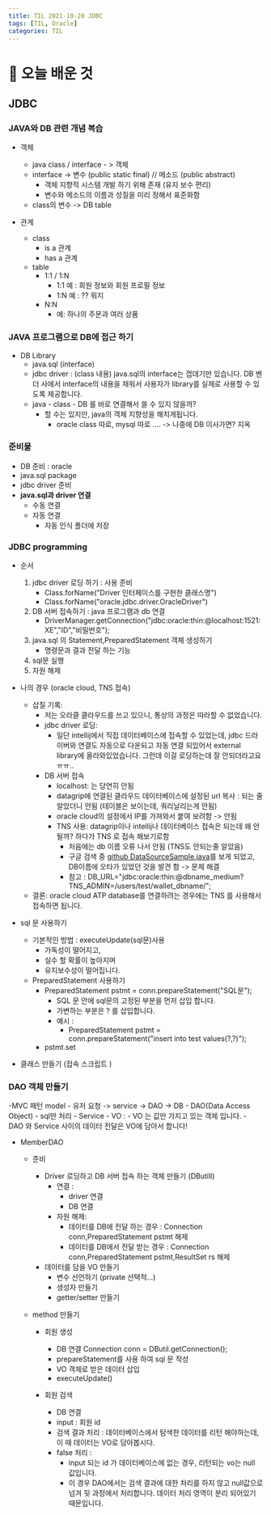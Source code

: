 ```yaml
---
title: TIL 2021-10-20 JDBC
tags: [TIL, Oracle]
categories: TIL
---
```

# 👀 오늘 배운 것 
## JDBC
### JAVA와 DB 관련 개념 복습 
- 객체 
    - java class / interface - > 객체
    - interface -> 변수 (public static final) // 메소드 (public abstract)
        - 객체 지향적 시스템 개발 하기 위해 존재 (유지 보수 편리)
        - 변수와 메소드의 이름과 성질을 미리 정해서 표준화함 
    - class의 변수 -> DB table 

- 관계 
    - class 
        - is a 관계
        - has a 관계 
    - table 
        - 1:1 / 1:N
            - 1:1 예 :  회원 정보와 회원 프로필 정보
            - 1:N 예 :  ?? 뭐지 
        - N:N 
            - 예: 하나의 주문과 여러 상품 

### JAVA 프로그램으로 DB에 접근 하기 
- DB Library
    - java.sql (interface)
    - jdbc driver : (class 내용) java.sql의 interface는 껍데기만 있습니다. DB 벤더 사에서 interface의 내용을 채워서 사용자가 library를 실제로 사용할 수 있도록 제공합니다. 
    - java - class - DB 를 바로 연결해서 쓸 수 있지 않을까? 
        - 할 수는 있지만, java의 객체 지향성을 해치게됩니다.
            - oracle class 따로, mysql 따로 .... -> 나중에 DB 이사가면? 지옥 
### 준비물 
- DB 준비 : oracle 
- java.sql package 
- jdbc driver 준비 
- **java.sql과 driver 연결** 
    - 수동 연결
    - 자동 연결 
        - 자동 인식 폴더에 저장 
### JDBC programming 
- 순서 
    1. jdbc driver 로딩 하기 : 사용 준비 
        - Class.forName("Driver 인터페이스를 구현한 클래스명")
        - Class.forName("oracle.jdbc.driver.OracleDriver")
    2. DB 서버 접속하기 : java 프로그램과 db 연결 
        - DriverManager.getConnection("jdbc:oracle:thin:@localhost:1521:XE","ID","비밀번호");
    3. java.sql 의 Statement,PreparedStatement 객체 생성하기 
        - 명령문과 결과 전달 하는 기능 
    4. sql문 실행 
    5. 자원 해제 

- 나의 경우 (oracle cloud, TNS 접속)
    - 삽질 기록: 
        - 저는 오라클 클라우드를 쓰고 있으니, 통상의 과정은 따라할 수 없었습니다. 
        - jdbc driver 로딩: 
            - 일단 intellij에서 직접 데이터베이스에 접속할 수 있었는데, jdbc 드라이버와 연결도 자동으로 다운되고 자동 연결 되있어서 external library에 올라와있었습니다. 그런데 이걸 로딩하는데 잘 안되더라고요 ㅠㅠ.. 
        - DB 서버 접속
            - localhost: 는 당연히 안됨 
            - datagrip에 연결된 클라우드 데이터베이스에 설정된 url 복사 : 되는 줄알았더니 안됨 (테이블은 보이는데, 쿼리날리는게 안됨)
            - oracle cloud의 설정에서 IP를 가져와서 붙여 보려함 -> 안됨 
            - TNS 사용: datagrip이나 intellij나 데이터베이스 접속은 되는데 왜 안될까? 하다가 TNS 로 접속 해보기로함 
                - 처음에는 db 이름 오류 나서 안됨 (TNS도 안되는줄 알았음)
                - 구글 검색 중 [github DataSourceSample.java](https://github.com/oracle/oracle-db-examples/blob/master/java/jdbc/ConnectionSamples/DataSourceSample.java)를 보게 되었고, DB이름에 오타가 있었던 것을 발견 함 -> 문제 해결 
                - 참고 : 
                    DB_URL="jdbc:oracle:thin:@dbname_medium?TNS_ADMIN=/users/test/wallet_dbname/";
    - 결론: oracle cloud ATP database를 연결하려는 경우에는 TNS 를 사용해서 접속하면 됩니다. 
- sql 문 사용하기 
    - 기본적인 방법 : executeUpdate(sql문)사용
        - 가독성이 떨어지고, 
        - 실수 할 확률이 높아지며 
        - 유지보수성이 떨어집니다. 
    - PreparedStatement 사용하기 
        - PreparedStatement pstmt = conn.prepareStatement("SQL문");
            - SQL 문 안에 sql문의 고정된 부분을 먼저 삽입 합니다. 
            - 가변하는 부분은 ? 를 삽입합니다. 
            - 예시 : 
                - PreparedStatement pstmt = conn.prepareStatement("insert into test values(?,?)");
        - pstmt.set<Type>

- 클래스 만들기 (접속 스크립트 )
### DAO 객체 만들기 
-MVC 패턴 model 
    - 유저 요청 -> service -> DAO -> DB 
    - DAO(Data Access Object)
        - sql만 처리 
    - Service 
    - VO : 
        - VO 는 값만 가지고 있는 객체 입니다. 
        - DAO 와 Service 사이의 데이터 전달은 VO에 담아서 합니다! 

- MemberDAO
    - 준비 
        - Driver 로딩하고 DB 서버 접속 하는 객체 만들기 (DButill)
            - 연결 : 
                - driver 연결 
                - DB 연결 
            - 자원 해제: 
                - 데이터를 DB에 전달 하는 경우 : Connection conn,PreparedStatement pstmt 해제 
                - 데이터를 DB에서 전달 받는 경우 : Connection conn,PreparedStatement pstmt,ResultSet rs 해제  
        - 데이터를 담을 VO 만들기
            - 변수 선언하기 (private 선택적...)
            - 생성자 만들기 
            - getter/setter 만들기 

    - method 만들기 
        - 회원 생성 
            - DB 연결 Connection conn = DButil.getConnection();
            - prepareStatement를 사용 하여 sql 문 작성 
            - VO 객체로 받은 데이터 삽입 
            - executeUpdate()

        - 회원 검색 
            - DB 연결 
            - input : 회원 id
            - 검색 결과 처리 : 데이터베이스에서 탐색한 데이터를 리턴 해야하는데, 이 때 데이터는 VO로 담아봅시다. 
            - false 처리 : 
                - input 되는 id 가 데이터베이스에 없는 경우, 리턴되는 vo는 null 값입니다. 
                - 이 경우 DAO에서는 검색 결과에 대한 처리를 하지 않고 null값으로 넘겨 뒷 과정에서 처리합니다. 데이터 처리 영역이 분리 되어있기 때문입니다. 

